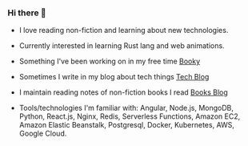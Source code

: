 ### Hi there 👋

- I love reading non-fiction and learning about new technologies.

- Currently interested in learning Rust lang and web animations.

- Something I've been working on in my free time [Booky](https://booky.now.sh)

- Sometimes I write in my blog about tech things [Tech Blog](https://alamgirqazi.github.io/tech-blog/)

- I maintain reading notes of non-fiction books I read [Books Blog](https://alamgirqazi.github.io/blog/)

- Tools/technologies I'm familiar with: Angular, Node.js, MongoDB, Python, React.js, Nginx, Redis, Serverless Functions, Amazon EC2, Amazon Elastic Beanstalk, Postgresql, Docker, Kubernetes, AWS, Google Cloud.
